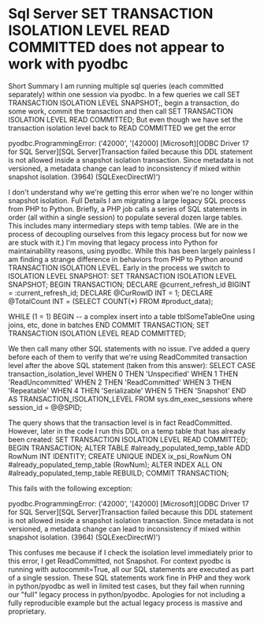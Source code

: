 
# Sql Server SET TRANSACTION ISOLATION LEVEL READ COMMITTED does not appear to work with pyodbc

Short Summary
I am running multiple sql queries (each committed separately) within one session via pyodbc. In a few queries we call SET TRANSACTION ISOLATION LEVEL SNAPSHOT;, begin a transaction, do some work, commit the transaction and then call SET TRANSACTION ISOLATION LEVEL READ COMMITTED; But even though we have set the transaction isolation level back to READ COMMITTED we get the error

pyodbc.ProgrammingError: ('42000', '[42000] [Microsoft][ODBC Driver 17 for SQL Server][SQL Server]Transaction failed because this DDL statement is not allowed inside a snapshot isolation transaction. Since metadata is not versioned, a metadata change can lead to inconsistency if mixed within snapshot isolation. (3964) (SQLExecDirectW)')

I don't understand why we're getting this error when we're no longer within snapshot isolation.
Full Details
I am migrating a large legacy SQL process from PHP to Python. Briefly, a PHP job calls a series of SQL statements in order (all within a single session) to populate several dozen large tables. This includes many intermediary steps with temp tables. (We are in the process of decoupling ourselves from this legacy process but for now we are stuck with it.)
I'm moving that legacy process into Python for maintainability reasons, using pyodbc. While this has been largely painless I am finding a strange difference in behaviors from PHP to Python around TRANSACTION ISOLATION LEVEL.
Early in the process we switch to ISOLATION LEVEL SNAPSHOT:
  SET TRANSACTION ISOLATION LEVEL SNAPSHOT;
  BEGIN TRANSACTION;
  DECLARE @current_refresh_id BIGINT = :current_refresh_id;
  DECLARE @CurRowID INT = 1;
  DECLARE @TotalCount INT = (SELECT COUNT(*) FROM #product_data);

  WHILE (1 = 1)
  BEGIN
    -- a complex insert into a table tblSomeTableOne using joins, etc, done in batches
  END
 COMMIT TRANSACTION;
 SET TRANSACTION ISOLATION LEVEL READ COMMITTED;
    

We then call many other SQL statements with no issue. I've added a query before each of them to verify that we're using ReadCommited transaction level after the above SQL statement (taken from this answer):
SELECT CASE transaction_isolation_level
    WHEN 0 THEN 'Unspecified'
    WHEN 1 THEN 'ReadUncommitted'
    WHEN 2 THEN 'ReadCommitted'
    WHEN 3 THEN 'Repeatable'
    WHEN 4 THEN 'Serializable'
    WHEN 5 THEN 'Snapshot' END AS TRANSACTION_ISOLATION_LEVEL
FROM sys.dm_exec_sessions
where session_id = @@SPID;

The query shows that the transaction level is in fact ReadCommitted.
However, later in the code I run this DDL on a temp table that has already been created:
      SET TRANSACTION ISOLATION LEVEL READ COMMITTED;
      BEGIN TRANSACTION;
      ALTER TABLE #already_populated_temp_table ADD RowNum INT IDENTITY;
      CREATE UNIQUE INDEX ix_psi_RowNum ON #already_populated_temp_table (RowNum);
      ALTER INDEX ALL ON #already_populated_temp_table REBUILD;
      COMMIT TRANSACTION;

This fails with the following exception:

pyodbc.ProgrammingError: ('42000', '[42000] [Microsoft][ODBC Driver 17 for SQL Server][SQL Server]Transaction failed because this DDL statement is not allowed inside a snapshot isolation transaction. Since metadata is not versioned, a metadata change can lead to inconsistency if mixed within snapshot isolation. (3964) (SQLExecDirectW)')

This confuses me because if I check the isolation level immediately prior to this error, I get ReadCommitted, not Snapshot.
For context pyodbc is running with autocommit=True, all our SQL statements are executed as part of a single session. These SQL statements work fine in PHP and they work in python/pyodbc as well in limited test cases, but they fail when running our "full" legacy process in python/pyodbc.
Apologies for not including a fully reproducible example but the actual legacy process is massive and proprietary.

        